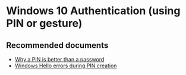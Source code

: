 <properties
    pageTitle="Windows 10 Authentication (using PIN or Gesture)"
    description="Windows 10 Authentication (using PIN or Gesture)"
    service="microsoft.aad"
    resource="Microsoft_AAD_IAM"
    authors="curtand"
    displayOrder="1770"
    supportTopicIds="32615437"
    selfHelpType="generic"
    resourceTags=""
    productPesIds="16579"
    cloudEnvironments="public"
 	articleId="a480365a-ef9a-4541-bf68-db8b89237297"
	ownershipId="AzureIdentity_MultiFactorAuthentication"
/>

# Windows 10 Authentication (using PIN or gesture)

## **Recommended documents**

* [Why a PIN is better than a password](https://docs.microsoft.com/windows/security/identity-protection/hello-for-business/hello-why-pin-is-better-than-password)
* [Windows Hello errors during PIN creation](https://docs.microsoft.com/windows/security/identity-protection/hello-for-business/hello-errors-during-pin-creation)

